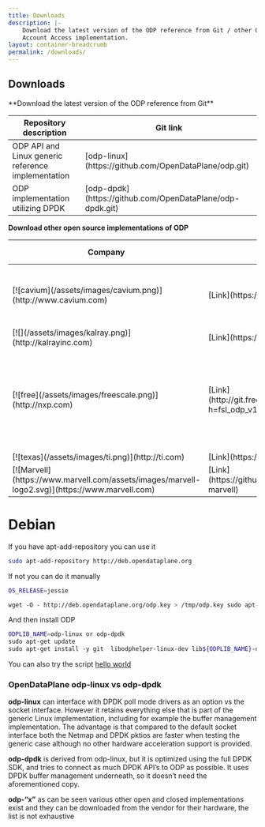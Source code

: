 ```yaml
---
title: Downloads
description: |-
    Download the latest version of the ODP reference from Git / other Open and Support
    Account Access implementation.
layout: container-breadcrumb
permalink: /downloads/
---
```

## Downloads
<div class="row">
<div class="col-md-6" markdown="1">
**Download the latest version
of the ODP reference from Git**
<div class="responsive-table">
<table id="TABLE_13">

<thead id="THEAD_14">

<tr id="TR_15">
<th> Repository description </th>
<th colspan="1" id="TH_17"> Git link </th>
</tr>

</thead>

<tbody id="TBODY_19">

<tr id="TR_20">
<td id="TD_21"> ODP API and Linux generic reference implementation </td>
<td id="TD_22" markdown="1">
[odp-linux](https://github.com/OpenDataPlane/odp.git)
</td>
</tr>

<tr id="TR_23">
<td id="TD_24"> ODP implementation utilizing DPDK </td>
<td id="TD_25" markdown="1">
[odp-dpdk](https://github.com/OpenDataPlane/odp-dpdk.git)
</td>
</tr>

</tbody>
</table>

</div>
</div>

<div class="col-md-6" markdown="1">

**Download other open source implementations of ODP**

<div class="responsive-table">

<table id="TABLE_51">

<thead id="THEAD_52">

<tr id="TR_53">

<th colspan="1" id="TH_54">Company</th>

<th colspan="1" id="TH_55">Repo</th>

<th colspan="1" id="TH_56">Supported Platforms</th>

</tr>

</thead>

<tbody id="TBODY_57">

<tr id="TR_58">

<td id="TD_59" markdown="1">
[![cavium](/assets/images/cavium.png)](http://www.cavium.com)
</td>

<td id="TD_62" markdown="1">
[Link](https://github.com/Linaro/odp-thunderx)
</td>

<td id="TD_64">ThunderX CN88xx 24-48 core ARMv8 OCTEON TX CN83/81xx 1-24 core ARMv8</td>

</tr>

<tr id="TR_67">

<td id="TD_68" markdown="1">
[![](/assets/images/kalray.png)](http://kalrayinc.com)
</td>

<td id="TD_71" markdown="1">
[Link](https://github.com/kalray/odp-mppa/)
</td>

<td id="TD_73">MPPA</td>

</tr>

<tr id="TR_74">

<td id="TD_75" markdown="1">
[![free](/assets/images/freescale.png)](http://nxp.com)
</td>

<td id="TD_78" markdown="1">
[Link](http://git.freescale.com/git/cgit.cgi/ppc/sdk/odp.git/?h=fsl_odp_v16.07_qoriq)
</td>

<td id="TD_80">QorIQ – ARM based DPAA2 architecture LS2080, LS2085 QorIQ – ARM & PowerPC based DPAA architecture LS1043</td>

</tr>

<tr id="TR_83">

<td id="TD_84" markdown="1">
[![texas](/assets/images/ti.png)](http://ti.com)
</td>

<td id="TD_87" markdown="1">
[Link](https://git.linaro.org/lng/odp-keystone2.git)
</td>

</tr>

<tr id="TR_90">
<td id="TD_91" markdown="1">
[![Marvell](https://www.marvell.com/assets/images/marvell-logo2.svg)](https://www.marvell.com)
</td>
<td id="TD_94" markdown="1">
[Link](https://github.com/MarvellEmbeddedProcessors/odp-marvell)
</td>
<td id="TD_96">Marvell ARMADA SoC Implementation.</td>
</tr>


</tbody>

</table>
</div>
</div>

<div markdown="1">

# Debian

If you have apt-add-repository you can use it

```bash
sudo apt-add-repository http://deb.opendataplane.org
```

If not you can do it manually

```bash
OS_RELEASE=jessie

wget -O - http://deb.opendataplane.org/odp.key > /tmp/odp.key sudo apt-key add /tmp/odp.key echo "deb http://deb.opendataplane.org ${OS_RELEASE} main"  |sudo tee /etc/apt/sources.list.d/odp.list


```

And then install ODP

```bash
ODPLIB_NAME=odp-linux or odp-dpdk
sudo apt-get update
sudo apt-get install -y git  libodphelper-linux-dev lib${ODPLIB_NAME}-dev
```

You can also try the script [hello world](http://opendataplane.org/hello-world/)


### OpenDataPlane odp-linux vs odp-dpdk

**odp-linux** can interface with DPDK poll mode drivers as an option vs the socket interface. However it retains everything else that is part of the generic Linux implementation, including for example the buffer management implementation.
The advantage is that compared to the default socket interface both the Netmap and DPDK pktios are faster when testing the generic case although no other hardware acceleration support is provided.

**odp-dpdk** is derived from odp-linux, but it is optimized using the full DPDK SDK, and tries to connect as much DPDK API’s to ODP as possible. It uses DPDK buffer management underneath, so it doesn’t need the aforementioned copy.

**odp-“x”** as can be seen various other open and closed implementations exist and they can be downloaded from the vendor for their hardware, the list is not exhaustive
</div>
